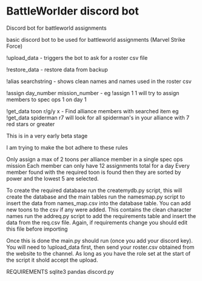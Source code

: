 # BattleWorlder discord bot
Discord bot for battleworld assignments

basic discord bot to be used for battleworld assignments (Marvel Strike Force)

!upload_data - triggers the bot to ask for a roster csv file

!restore_data - restore data from backup

!alias searchstring - shows clean names and names used in the roster csv

!assign day_number mission_number - eg !assign 1 1 will try to assign members to spec ops 1 on day 1

!get_data toon r/g/y x - Find alliance members with searched item eg !get_data spiderman r7 will look for all spiderman's in your alliance with 7 red stars or greater

This is in a very early beta stage

I am trying to make the bot adhere to these rules

Only assign a max of 2 toons per alliance member in a single spec ops mission
Each member can only have 12 assignments total for a day
Every member found with the required toon is found then they are sorted by power and the lowest 5 are selected.

To create the required database
run the createmydb.py script, this will create the database and the main tables
run the namesmap.py script to insert the data from names_map.csv into the database table. You can add new toons to the csv if any were added. This contains the clean character names
run the addreq.py script to add the requirements table and insert the data from the req.csv file. Again, if requirements change you should edit this file before importing

Once this is done the main.py should run (once you add your discord key). You will need to !upload_data first, then send your roster.csv obtained from the website to the channel. As long as you have the role set at the start of the script it shold accept the upload.


REQUIREMENTS
sqlite3
pandas
discord.py
